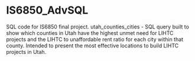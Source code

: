 # IS6850_AdvSQL
SQL code for IS6850 final project. utah_counties_cities - SQL query built to show which counties in Utah have the highest unmet need for LIHTC projects and the LIHTC to unaffordable rent ratio for each city within that county. Intended to present the most effective locations to build LIHTC projects in Utah.
